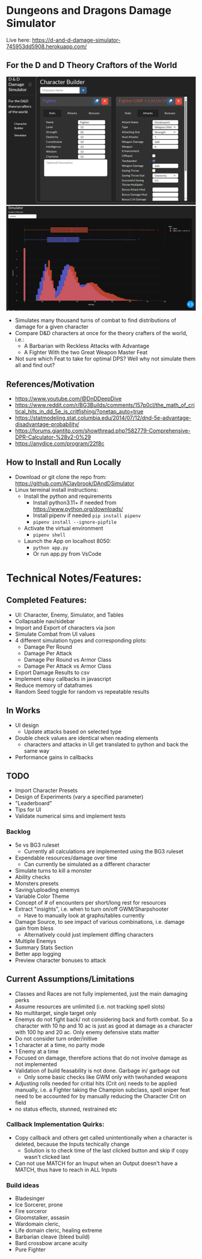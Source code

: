 # Dungeons and Dragons Damage Simulator

Live here: https://d-and-d-damage-simulator-745953dd5908.herokuapp.com/

##  For the D and D Theory Craftors of the World
![Alt Text](assets/CharacterBuilder.PNG)
![Alt Text](assets/Simulator.PNG)

* Simulates many thousand turns of combat to find distributions of damage for a given character
* Compare D&D characters at once for the theory crafters of the world, i.e.:
    * A Barbarian with Reckless Attacks with Advantage
    * A Fighter With the two Great Weapon Master Feat
* Not sure which Feat to take for optimal DPS? Well why not simulate them all and find out?

## References/Motivation ##
* https://www.youtube.com/@DnDDeepDive
* https://www.reddit.com/r/BG3Builds/comments/157p0cl/the_math_of_critical_hits_in_dd_5e_is_critfishing/?onetap_auto=true
* https://statmodeling.stat.columbia.edu/2014/07/12/dnd-5e-advantage-disadvantage-probability/
* https://forums.giantitp.com/showthread.php?582779-Comprehensive-DPR-Calculator-%28v2-0%29
* https://anydice.com/program/22f8c

## How to Install and Run Locally 
* Download or git clone the repo from: https://github.com/AClaybrook/DAndDSimulator
* Linux terminal install instructions:
    * Install the python and requirements
        * Install python3.11+ if needed from https://www.python.org/downloads/
        * Install pipenv if needed `pip install pipenv` 
        * `pipenv install --ignore-pipfile`
    * Activate the virtual environment
        * `pipenv shell`
    * Launch the App on localhost 8050:
        * `python app.py`
        * Or run app.py from VsCode

# Technical Notes/Features:

## Completed Features:
* UI: Character, Enemy, Simulator, and Tables
* Collapsable nav/sidebar
* Import and Export of characters via json
* Simulate Combat from UI values
* 4 different simulation types and corresponding plots:
    * Damage Per Round
    * Damage Per Attack
    * Damage Per Round vs Armor Class
    * Damage Per Attack vs Armor Class
* Export Damage Results to csv
* Implement easy callbacks in javascript 
* Reduce memory of dataframes
* Random Seed toggle for random vs repeatable results

## In Works
* UI design
    * Update attacks based on selected type
* Double check values are identical when reading elements
    * characters and attacks in UI get translated to python and back the same way
* Performance gains in callbacks

## TODO
* Import Character Presets
* Design of Experiments (vary a specified parameter)
* "Leaderboard"
* Tips for UI
* Validate numerical sims and implement tests

### Backlog
* 5e vs BG3 ruleset
    * Currently all calculations are implemented using the BG3 ruleset
* Expendable resources/damage over time
    * Can currently be simulated as a different character
* Simulate turns to kill a monster
* Ability checks
* Monsters presets
* Saving/uploading enemys
* Variable Color Theme
* Concept of # of encounters per short/long rest for resources
* Extract "insights", i.e. when to turn on/off GWM/Sharpshooter
    * Have to manually look at graphs/tables currently
* Damage Source, to see impact of various combinations, i.e. damage gain from bless
    * Alternatively could just implement diffing characters
* Multiple Enemys
* Summary Stats Section
* Better app logging
* Preview character bonuses to attack

## Current Assumptions/Limitations ##
* Classes and Races are not fully implemented, just the main damaging perks
* Assume resources are unlimited (i.e. not tracking spell slots)
* No multitarget, single target only
* Enemys do not fight back/ not considering back and forth combat. So a character with 10 hp and 10 ac is just as good at damage as a character with 100 hp and 20 ac. Only enemy defensive stats matter
* Do not consider turn order/initive
* 1 character at a time, no party mode
* 1 Enemy at a time
* Focused on damage, therefore actions that do not involve damage as not implemented
* Validation of build feasability is not done. Garbage in/ garbage out
    * Only some basic checks like GWM only with twohanded weapons 
* Adjusting rolls needed for critial hits (Crit on) needs to be applied manually, i.e. a Fighter taking the Champion subclass, spell sniper feat need to be accounted for by manually reducing the Character Crit on field
* no status effects, stunned, restrained etc

### Callback Implementation Quirks:
* Copy callback and others get called unintentionally when a character is deleted, because the Inputs techically change
    * Solution is to check time of the last clicked button and skip if copy wasn't clicked last
* Can not use MATCH for an Inuput when an Output doesn't have a MATCH, thus have to reach in ALL Inputs

### Build ideas
* Bladesinger
* Ice Sorcerer, prone
* Fire sorceror
* Gloomstalker, assasin
* Wardomain cleric, 
* Life domain cleric, healing extreme
* Barbarian cleave (bleed build)
* Bard crossbow arcane acuity
* Pure Fighter

